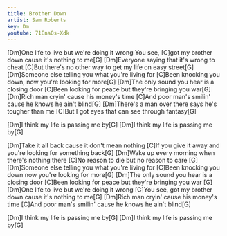 ```yaml
---
title: Brother Down
artist: Sam Roberts
key: Dm
youtube: 71EnaOs-Xdk
---
```


[Dm]One life to live but we're doing it wrong
You see, [C]got my brother down cause it's nothing to me[G]
[Dm]Everyone saying that it's wrong to cheat
[C]But there's no other way to get my life on easy street[G]
[Dm]Someone else telling you what you're living for
[C]Been knocking you down, now you're looking for more[G]
[Dm]The only sound you hear is a closing door
[C]Been looking for peace but they're bringing you war[G]
[Dm]Rich man cryin' cause his money's time
[C]And poor man's smilin' cause he knows he ain't blind[G]
[Dm]There's a man over there says he's tougher than me
[C]But I got eyes that can see through fantasy[G]

[Dm]I think my life is passing me by[G]
[Dm]I think my life is passing me by[G]

[Dm]Take it all back cause it don't mean nothing
[C]If you give it away and you're looking for something back[G]
[Dm]Wake up every morning when there's nothing there
[C]No reason to die but no reason to care [G]
[Dm]Someone else telling you what you're living for
[C]Been knocking you down now you're looking for more[G]
[Dm]The only sound you hear is a closing door
[C]Been looking for peace but they're bringing you war [G]
[Dm]One life to live but we're doing it wrong
[C]You see, got my brother down cause it's nothing to me[G]
[Dm]Rich man cryin' cause his money's time
[C]And poor man's smilin' cause he knows he ain't blind[G]

[Dm]I think my life is passing me by[G]
[Dm]I think my life is passing me by[G]
